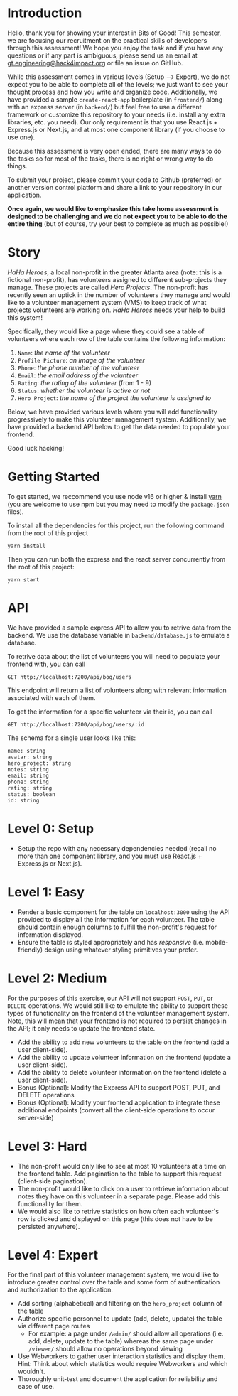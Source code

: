 # Introduction

Hello, thank you for showing your interest in Bits of Good! This semester, we are focusing our recruitment on the practical skills of developers through this assessment! We hope you enjoy the task and if you have any questions or if any part is ambiguous, please send us an email at gt.engineering@hack4impact.org or file an issue on GitHub.

While this assessment comes in various levels (Setup --> Expert), we do not expect you to be able to complete all of the levels; we just want to see your thought process and how you write and organize code. Additionally, we have provided a sample `create-react-app` boilerplate (in `frontend/`) along with an express server (in `backend/`) but feel free to use a different framework or customize this repository to your needs (i.e. install any extra libraries, etc. you need). Our only requirement is that you use React.js + Express.js or Next.js, and at most one component library (if you choose to use one).

Because this assessment is very open ended, there are many ways to do the tasks so for most of the tasks, there is no right or wrong way to do things.

To submit your project, please commit your code to Github (preferred) or another version control platform and share a link to your repository in our application.

**Once again, we would like to emphasize this take home assessment is designed to be challenging and we do not expect you to be able to do the entire thing** (but of course, try your best to complete as much as possible!)

# Story

_HaHa Heroes_, a local non-profit in the greater Atlanta area (note: this is a fictional non-profit), has volunteers assigned to different sub-projects they manage. These projects
are called _Hero Projects_. The non-profit has recently seen an uptick in the number of volunteers they manage and would like to a volunteer management system (VMS) to keep track of what projects volunteers are working on. _HaHa Heroes_ needs your help to build this system!

Specifically, they would like a page where they could see a table of volunteers where each row of the table contains the following information:

1. `Name`: _the name of the volunteer_
2. `Profile Picture`: _an image of the volunteer_
3. `Phone`: _the phone number of the volunteer_
4. `Email`: _the email address of the volunteer_
5. `Rating`: _the rating of the volunteer_ (from 1 - 9)
6. `Status`: _whether the volunteer is active or not_
7. `Hero Project`: _the name of the project the volunteer is assigned to_

Below, we have provided various levels where you will add functionality progressively to make this volunteer management system. Additionally, we have provided a backend API below to get the data
needed to populate your frontend.

Good luck hacking!

# Getting Started

To get started, we reccommend you use node v16 or higher & install [yarn](https://classic.yarnpkg.com/lang/en/docs/install) (you are welcome to use npm but you may need to modify the `package.json` files).

To install all the dependencies for this project, run the following command from the root of this project

```
yarn install
```

Then you can run both the express and the react server concurrently from the root of this project:

```
yarn start
```

# API

We have provided a sample express API to allow you to retrive data from the backend. We use the database variable in `backend/database.js` to emulate a database.

To retrive data about the list of volunteers you will need to populate your frontend with, you can call

```
GET http://localhost:7200/api/bog/users
```

This endpoint will return a list of volunteers along with relevant information associated with each of them.

To get the information for a specific volunteer via their id, you can call

```
GET http://localhost:7200/api/bog/users/:id
```

The schema for a single user looks like this:

```
name: string
avatar: string
hero_project: string
notes: string
email: string
phone: string
rating: string
status: boolean
id: string
```

# Level 0: Setup

- Setup the repo with any necessary dependencies needed (recall no more than one component library, and you must use React.js + Express.js or Next.js).

# Level 1: Easy

- Render a basic component for the table on `localhost:3000` using the API provided to display all the information for each volunteer. The table
  should contain enough columns to fulfill the non-profit's request for information displayed.
- Ensure the table is styled appropriately and has _responsive_ (i.e. mobile-friendly) design using whatever styling primitives your prefer.

# Level 2: Medium

For the purposes of this exercise, our API will not support `POST`, `PUT`, or `DELETE` operations. We would still like to emulate the ability to support these types of
functionality on the frontend of the volunteer management system. Note, this will mean that your frontend is not required to persist changes in the API; it only needs to update the frontend state.

- Add the ability to add new volunteers to the table on the frontend (add a user client-side).
- Add the ability to update volunteer information on the frontend (update a user client-side).
- Add the ability to delete volunteer information on the frontend (delete a user client-side).
- Bonus (Optional): Modify the Express API to support POST, PUT, and DELETE operations
- Bonus (Optional): Modify your frontend application to integrate these additional endpoints (convert all the client-side operations to occur server-side)

# Level 3: Hard

- The non-profit would only like to see at most 10 volunteers at a time on the frontend table. Add pagination to the table to support this request (client-side pagination).
- The non-profit would like to click on a user to retrieve information about notes they have on this volunteer in a separate page. Please add this functionality for them.
- We would also like to retrive statistics on how often each volunteer's row is clicked and displayed on this page (this does not have to be persisted anywhere).

# Level 4: Expert

For the final part of this volunteer management system, we would like to introduce greater control over the table and some form of authentication and authorization to the application.

- Add sorting (alphabetical) and filtering on the `hero_project` column of the table
- Authorize specific personnel to update (add, delete, update) the table via different page routes
  - For example: a page under `/admin/` should allow all operations (i.e. add, delete, update to the table) whereas the same page under `/viewer/` should allow no operations beyond viewing
- Use Webworkers to gather user interaction statistics and display them. Hint: Think about which statistics would require Webworkers and which wouldn't.
- Thoroughly unit-test and document the application for reliability and ease of use.
